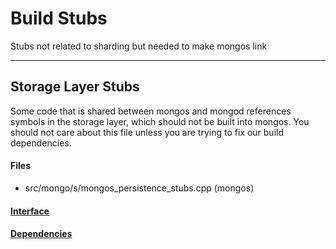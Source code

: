 # Build Stubs
Stubs not related to sharding but needed to make mongos link


-------------

## Storage Layer Stubs
Some code that is shared between mongos and mongod references symbols in the storage layer, which should not be built into mongos.  You should not care about this file unless you are trying to fix our build dependencies.

#### Files
- src/mongo/s/mongos\_persistence\_stubs.cpp   (mongos)

#### [Interface](interface/0)

#### [Dependencies](dependencies/0)
